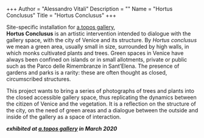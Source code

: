+++
Author = "Alessandro Vitali"
Description = ""
Name = "Hortus Conclusus"
Title = "Hortus Conclusus"
+++

Site-specific installation for [a.topos gallery](http://atoposvenice.com), \
**Hortus Conclusus** is an artistic intervention intended to dialogue with the gallery space, with the city of Venice and its structure. By _Hortus conclusus_ we mean a green area, usually small in size, surrounded by high walls, in which monks cultivated plants and trees. Green spaces in Venice have always been confined on islands or in small allotments, private or public such as the Parco delle Rimembranze in Sant’Elena. The presence of gardens and parks is a rarity: these are often thought as closed, circumscribed structures.

This project wants to bring a series of photographs of trees and plants into the closed accessible gallery space, thus replicating the dynamics between the citizen of Venice and the vegetation. It is a reflection on the structure of the city, on the need of green areas and a dialogue between the outside and inside of the gallery as a space of interaction.


**_exhibited at [a.topos gallery](http://atoposvenice.com) in March 2020_**